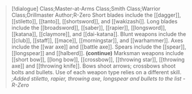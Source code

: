 >[!dialogue] Class;Master-at-Arms Class;Smith Class;Warrior Class;Drillmaster Author;R-Zero
>Short blades include the [[dagger]], [[stiletto]], [[tanto]], [[shortsword]], and [[wakizashi]]. Long blades include the [[broadsword]], [[saber]], [[rapier]], [[longsword]], [[katana]], [[claymore]], and [[dai-katana]]. Blunt weapons include the [[club]], [[staff]], [[mace]], [[morningstar]], and [[warhammer]]. Axes include the [[war axe]] and [[battle axe]]. Spears include the [[spear]], [[longspear]] and [[halberd]].
>**(continue)**
>Marksman weapons include [[short bow]], [[long bow]], [[crossbow]], [[throwing star]], [[throwing axe]] and [[throwing knife]]. Bows shoot arrows; crossbows shoot bolts and bullets. Use of each weapon type relies on a different skill.
>*;Added stiletto, rapier, throwing axe, longspear and bullets to the list - R-Zero*